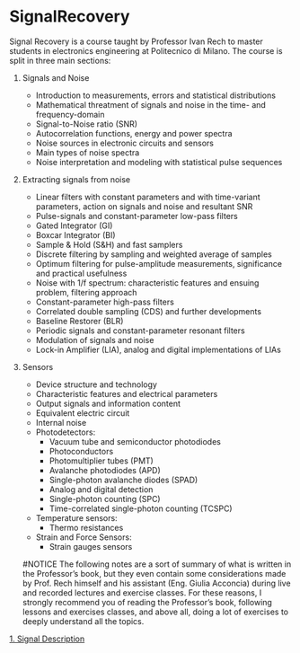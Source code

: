 # SignalRecovery
Signal Recovery is a course taught by Professor Ivan Rech to master students in electronics engineering at Politecnico di Milano.
The course is split in three main sections:
1. Signals and Noise
    - Introduction to measurements, errors and statistical distributions
    - Mathematical threatment of signals and noise in the time- and frequency-domain
    - Signal-to-Noise ratio (SNR)
    - Autocorrelation functions, energy and power spectra
    - Noise sources in electronic circuits and sensors
    - Main types of noise spectra
    - Noise interpretation and modeling with statistical pulse sequences

2. Extracting signals from noise
    - Linear filters with constant parameters and with time-variant parameters, action on signals and noise and resultant SNR
    - Pulse-signals and constant-parameter low-pass filters
    - Gated Integrator (GI)
    - Boxcar Integrator (BI)
    - Sample & Hold (S&H) and fast samplers
    - Discrete filtering by sampling and weighted average of samples
    - Optimum filtering for pulse-amplitude measurements, significance and practical usefulness
    - Noise with 1/f spectrum: characteristic features and ensuing problem, filtering approach
    - Constant-parameter high-pass filters
    - Correlated double sampling (CDS) and further developments
    - Baseline Restorer (BLR)
    - Periodic signals and constant-parameter resonant filters
    - Modulation of signals and noise
    - Lock-in Amplifier (LIA), analog and digital implementations of LIAs

3. Sensors
    - Device structure and technology
    - Characteristic features and electrical parameters
    - Output signals and information content
    - Equivalent electric circuit
    - Internal noise
    - Photodetectors:
      - Vacuum tube and semiconductor photodiodes
      - Photoconductors
      - Photomultiplier tubes (PMT)
      - Avalanche photodiodes (APD)
      - Single-photon avalanche diodes (SPAD)
      - Analog and digital detection
      - Single-photon counting (SPC)
      - Time-correlated single-photon counting (TCSPC)
    - Temperature sensors:
      - Thermo resistances
    - Strain and Force Sensors:
      - Strain gauges sensors

    #NOTICE
    The following notes are a sort of summary of what is written in the Professor’s book, but they even contain some considerations made by Prof. Rech himself and his assistant (Eng. Giulia Acconcia) during live and recorded lectures and exercise classes.
    For these reasons, I strongly recommend you of reading the Professor’s book, following lessons and exercises classes, and above all, doing a lot of exercises to deeply understand all the topics.


[1. Signal Description](https://github.com/FrancescoGavetti/SignalRecovery/blob/main/1.%20Signal%20Description.pdf)
